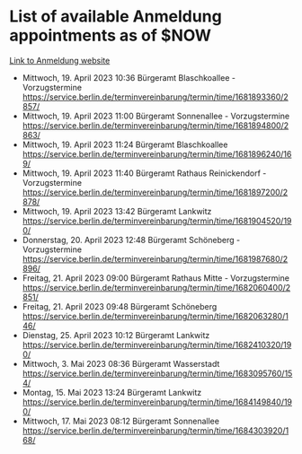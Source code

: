 # List of available Anmeldung appointments as of $NOW
[Link to Anmeldung website](https://service.berlin.de/terminvereinbarung/termin/tag.php?termin=1&anliegen[]=120686&dienstleisterlist=122210,122217,327316,122219,327312,122227,327314,122231,327346,122243,327348,122254,122252,329742,122260,329745,122262,329748,122271,327278,122273,327274,122277,327276,330436,122280,327294,122282,327290,122284,327292,122291,327270,122285,327266,122286,327264,122296,327268,150230,329760,122297,327286,122294,327284,122312,329763,122314,329775,122304,327330,122311,327334,122309,327332,317869,122281,327352,122279,329772,122283,122276,327324,122274,327326,122267,329766,122246,327318,122251,327320,122257,327322,122208,327298,122226,327300&herkunft=http%3A%2F%2Fservice.berlin.de%2Fdienstleistung%2F120686%2F)
- Mittwoch, 19. April 2023 10:36 Bürgeramt Blaschkoallee - Vorzugstermine https://service.berlin.de/terminvereinbarung/termin/time/1681893360/2857/
- Mittwoch, 19. April 2023 11:00 Bürgeramt Sonnenallee - Vorzugstermine https://service.berlin.de/terminvereinbarung/termin/time/1681894800/2863/
- Mittwoch, 19. April 2023 11:24 Bürgeramt Blaschkoallee https://service.berlin.de/terminvereinbarung/termin/time/1681896240/169/
- Mittwoch, 19. April 2023 11:40 Bürgeramt Rathaus Reinickendorf - Vorzugstermine https://service.berlin.de/terminvereinbarung/termin/time/1681897200/2878/
- Mittwoch, 19. April 2023 13:42 Bürgeramt Lankwitz https://service.berlin.de/terminvereinbarung/termin/time/1681904520/190/
- Donnerstag, 20. April 2023 12:48 Bürgeramt Schöneberg - Vorzugstermine https://service.berlin.de/terminvereinbarung/termin/time/1681987680/2896/
- Freitag, 21. April 2023 09:00 Bürgeramt Rathaus Mitte - Vorzugstermine https://service.berlin.de/terminvereinbarung/termin/time/1682060400/2851/
- Freitag, 21. April 2023 09:48 Bürgeramt Schöneberg https://service.berlin.de/terminvereinbarung/termin/time/1682063280/146/
- Dienstag, 25. April 2023 10:12 Bürgeramt Lankwitz https://service.berlin.de/terminvereinbarung/termin/time/1682410320/190/
- Mittwoch, 3. Mai 2023 08:36 Bürgeramt Wasserstadt https://service.berlin.de/terminvereinbarung/termin/time/1683095760/154/
- Montag, 15. Mai 2023 13:24 Bürgeramt Lankwitz https://service.berlin.de/terminvereinbarung/termin/time/1684149840/190/
- Mittwoch, 17. Mai 2023 08:12 Bürgeramt Sonnenallee https://service.berlin.de/terminvereinbarung/termin/time/1684303920/168/

